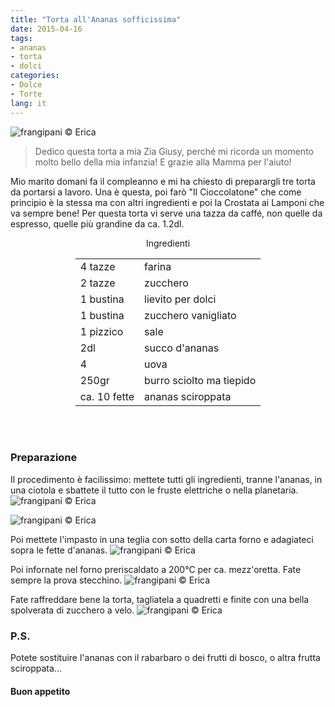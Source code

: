 ```yaml
---
title: "Torta all'Ananas sofficissima"
date: 2015-04-16
tags:
- ananas
- torta
- dolci
categories:
- Dolce
- Torte
lang: it
---
```

![](header.jpg "frangipani © Erica")

> Dedico questa torta a mia Zia Giusy, perché mi ricorda un momento molto bello della mia infanzia! E grazie alla Mamma per l'aiuto!

Mio marito domani fa il compleanno e mi ha chiesto di preparargli tre torta da portarsi a lavoro. Una è questa, poi farò "Il Cioccolatone" che come principio è la stessa ma con altri ingredienti e poi la Crostata ai Lamponi che va sempre bene! Per questa torta vi serve una tazza da caffé, non quelle da espresso, quelle più grandine da ca. 1.2dl.


<div id="wrapper" style="text-align: center">
  <div id="yourdiv" style="display: inline-block;">
    <div class="ingredients">
      <div class="ingredients-title">Ingredienti</div>
      <table>
        <tbody>
          </tr>
          <tr>
            <td>4 tazze</td>
            <td>farina</td>
          </tr>
          <tr>
            <td>2 tazze</td>
            <td>zucchero</td>
          </tr>
          <tr>
            <td>1 bustina</td>
            <td>lievito per dolci</td>
          </tr>
          <tr>
            <td>1 bustina</td>
            <td>zucchero vanigliato</td>
          </tr>
          <tr>
            <td>1 pizzico</td>
            <td>sale</td>
          </tr>
          <tr>
            <td>2dl</td>
            <td>succo d'ananas</td>
           </tr>
          <tr>
            <td>4</td>
            <td>uova</td>
          </tr>
          <tr>
            <td>250gr</td>
            <td>burro sciolto ma tiepido</td>
          </tr>
          <tr>
            <td>ca. 10 fette</td>
            <td>ananas sciroppata</td>
          </tr>
        </tbody>
      </table>
      <br></br>
    </div>
  </div>
</div>


<h3>
  <font color="grey">
    <i class="fa fa-cogs"></i>
  </font> Preparazione
</h3>

Il procedimento è facilissimo: mettete tutti gli ingredienti, tranne l'ananas, in una ciotola e sbattete il tutto con le fruste elettriche o nella planetaria.
![](tazza.jpg "frangipani © Erica")

![](impasto.jpg "frangipani © Erica")

Poi mettete l'impasto in una teglia con sotto della carta forno e adagiateci sopra le fette d'ananas.
![](teglia.jpg "frangipani © Erica")

Poi infornate nel forno preriscaldato a 200°C per ca. mezz'oretta. Fate sempre la prova stecchino.
![](sfornata.jpg "frangipani © Erica")

Fate raffreddare bene la torta, tagliatela a quadretti e finite con una bella spolverata di zucchero a velo.
![](risultato.jpg "frangipani © Erica")


<h3>
  <font color="#FFCC00">
    <i class="fa fa-lightbulb-o"></i>
  </font> P.S.
</h3>

Potete sostituire l'ananas con il rabarbaro o dei frutti di bosco, o altra frutta sciroppata...

<h4>Buon appetito
  <font color="red">
    <i class="fa fa-smile-o"></i>
  </font>
</h4>
